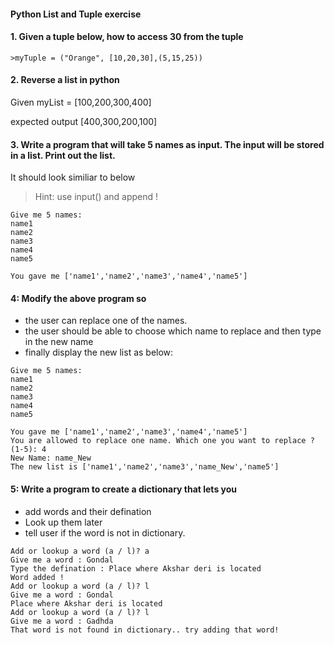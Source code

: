 #### Python List and Tuple exercise

#### 1. Given a tuple below, how to access 30 from the tuple

    >myTuple = ("Orange", [10,20,30],(5,15,25))

#### 2. Reverse a list in python

Given myList = [100,200,300,400]

expected output [400,300,200,100]

#### 3. Write a program that will take 5 names as input. The input will be stored in a list. Print out the list.
It should look similiar to below
> Hint: use input() and append !
```
Give me 5 names:
name1
name2
name3
name4
name5

You gave me ['name1','name2','name3','name4','name5']
```

#### 4: Modify the above program so
  - the user can replace one of the names.
  - the user should be able to choose which name to replace and then type in the new name
  - finally display the new list as below:
```
Give me 5 names:
name1
name2
name3
name4
name5

You gave me ['name1','name2','name3','name4','name5']
You are allowed to replace one name. Which one you want to replace ? (1-5): 4
New Name: name_New
The new list is ['name1','name2','name3','name_New','name5']
```

#### 5: Write a program to create a dictionary that lets you 
   - add words and their defination
   - Look up them later
   - tell user if the word is not in dictionary.
```
Add or lookup a word (a / l)? a
Give me a word : Gondal
Type the defination : Place where Akshar deri is located
Word added !
Add or lookup a word (a / l)? l
Give me a word : Gondal
Place where Akshar deri is located
Add or lookup a word (a / l)? l
Give me a word : Gadhda
That word is not found in dictionary.. try adding that word!
```
